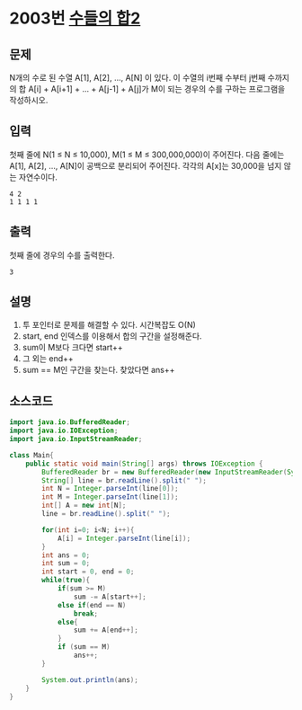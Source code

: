 # 2003번 [수들의 합2](https://www.acmicpc.net/problem/2003)

## 문제
N개의 수로 된 수열 A[1], A[2], …, A[N] 이 있다. 이 수열의 i번째 수부터 j번째 수까지의 합 A[i] + A[i+1] + … + A[j-1] + A[j]가 M이 되는 경우의 수를 구하는 프로그램을 작성하시오.
## 입력
첫째 줄에 N(1 ≤ N ≤ 10,000), M(1 ≤ M ≤ 300,000,000)이 주어진다. 다음 줄에는 A[1], A[2], …, A[N]이 공백으로 분리되어 주어진다. 각각의 A[x]는 30,000을 넘지 않는 자연수이다.
```
4 2
1 1 1 1
```
## 출력
첫째 줄에 경우의 수를 출력한다.
```
3
```
## 설명
1. 투 포인터로 문제를 해결할 수 있다. 시간복잡도 O(N)
2. start, end 인덱스를 이용해서 합의 구간을 설정해준다.
3. sum이 M보다 크다면 start++
4. 그 외는 end++
5.  sum == M인 구간을 찾는다. 찾았다면 ans++

 
## 소스코드
```java
import java.io.BufferedReader;
import java.io.IOException;
import java.io.InputStreamReader;

class Main{
    public static void main(String[] args) throws IOException {
        BufferedReader br = new BufferedReader(new InputStreamReader(System.in));
        String[] line = br.readLine().split(" ");
        int N = Integer.parseInt(line[0]);
        int M = Integer.parseInt(line[1]);
        int[] A = new int[N];
        line = br.readLine().split(" ");

        for(int i=0; i<N; i++){
            A[i] = Integer.parseInt(line[i]);
        }
        int ans = 0;
        int sum = 0;
        int start = 0, end = 0;
        while(true){
            if(sum >= M)
                sum -= A[start++];
            else if(end == N)
                break;
            else{
                sum += A[end++];
            }
            if (sum == M)
                ans++;
        }

        System.out.println(ans);
    }
}
```


